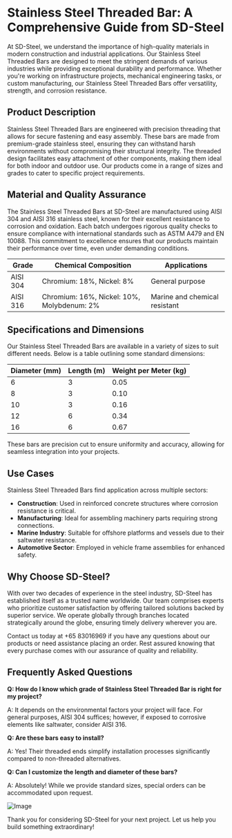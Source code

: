 # Stainless Steel Threaded Bar: A Comprehensive Guide from SD-Steel

At SD-Steel, we understand the importance of high-quality materials in modern construction and industrial applications. Our Stainless Steel Threaded Bars are designed to meet the stringent demands of various industries while providing exceptional durability and performance. Whether you're working on infrastructure projects, mechanical engineering tasks, or custom manufacturing, our Stainless Steel Threaded Bars offer versatility, strength, and corrosion resistance.

## Product Description

Stainless Steel Threaded Bars are engineered with precision threading that allows for secure fastening and easy assembly. These bars are made from premium-grade stainless steel, ensuring they can withstand harsh environments without compromising their structural integrity. The threaded design facilitates easy attachment of other components, making them ideal for both indoor and outdoor use. Our products come in a range of sizes and grades to cater to specific project requirements.

## Material and Quality Assurance

The Stainless Steel Threaded Bars at SD-Steel are manufactured using AISI 304 and AISI 316 stainless steel, known for their excellent resistance to corrosion and oxidation. Each batch undergoes rigorous quality checks to ensure compliance with international standards such as ASTM A479 and EN 10088. This commitment to excellence ensures that our products maintain their performance over time, even under demanding conditions.

| **Grade** | **Chemical Composition** | **Applications** |
|-----------|--------------------------|------------------|
| AISI 304  | Chromium: 18%, Nickel: 8% | General purpose    |
| AISI 316  | Chromium: 16%, Nickel: 10%, Molybdenum: 2% | Marine and chemical resistant |

## Specifications and Dimensions

Our Stainless Steel Threaded Bars are available in a variety of sizes to suit different needs. Below is a table outlining some standard dimensions:

| **Diameter (mm)** | **Length (m)** | **Weight per Meter (kg)** |
|--------------------|----------------|----------------------------|
| 6                  | 3              | 0.05                       |
| 8                  | 3              | 0.10                       |
| 10                 | 3              | 0.16                       |
| 12                 | 6              | 0.34                       |
| 16                 | 6              | 0.67                       |

These bars are precision cut to ensure uniformity and accuracy, allowing for seamless integration into your projects.

## Use Cases

Stainless Steel Threaded Bars find application across multiple sectors:

- **Construction**: Used in reinforced concrete structures where corrosion resistance is critical.
- **Manufacturing**: Ideal for assembling machinery parts requiring strong connections.
- **Marine Industry**: Suitable for offshore platforms and vessels due to their saltwater resistance.
- **Automotive Sector**: Employed in vehicle frame assemblies for enhanced safety.

## Why Choose SD-Steel?

With over two decades of experience in the steel industry, SD-Steel has established itself as a trusted name worldwide. Our team comprises experts who prioritize customer satisfaction by offering tailored solutions backed by superior service. We operate globally through branches located strategically around the globe, ensuring timely delivery wherever you are.

Contact us today at +65 83016969 if you have any questions about our products or need assistance placing an order. Rest assured knowing that every purchase comes with our assurance of quality and reliability.

## Frequently Asked Questions

**Q: How do I know which grade of Stainless Steel Threaded Bar is right for my project?**

A: It depends on the environmental factors your project will face. For general purposes, AISI 304 suffices; however, if exposed to corrosive elements like saltwater, consider AISI 316.

**Q: Are these bars easy to install?**

A: Yes! Their threaded ends simplify installation processes significantly compared to non-threaded alternatives.

**Q: Can I customize the length and diameter of these bars?**

A: Absolutely! While we provide standard sizes, special orders can be accommodated upon request.

![Image](https://github.com/user-attachments/assets/2567258e-e124-4816-932d-1809bd27ef0b)

Thank you for considering SD-Steel for your next project. Let us help you build something extraordinary!